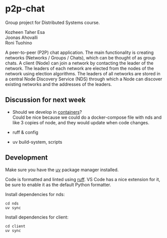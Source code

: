 # p2p-chat

Group project for Distributed Systems course.

Kozheen Taher Esa  
Joonas Ahovalli  
Roni Tuohino  

A peer-to-peer (P2P) chat application. The main functionality is creating
networks (Networks / Groups / Chats), which can be thought of as group chats. A client
(Node) can join a network by contacting the leader of the network. The leaders of each
network are elected from the nodes of the network using election algorithms. The leaders of
all networks are stored in a central Node Discovery Service (NDS) through which a Node
can discover existing networks and the addresses of the leaders.

## Discussion for next week

- Should we develop in [containers](https://docs.astral.sh/uv/guides/integration/docker/#developing-in-a-container)?  
Could be nice because we could do a docker-compose file with nds and like 3 copies of node, and they would update when code changes.

- ruff & config

- uv build-system, scripts

## Development

Make sure you have the [uv](https://docs.astral.sh/uv/) package manager installed.

Code is formatted and linted using [ruff](https://docs.astral.sh/ruff/).
VS Code has a nice extension for it, be sure to enable it as the default Python formatter.

Install dependencies for nds:
```
cd nds
uv sync
```

Install dependencies for client:
```
cd client
uv sync
```